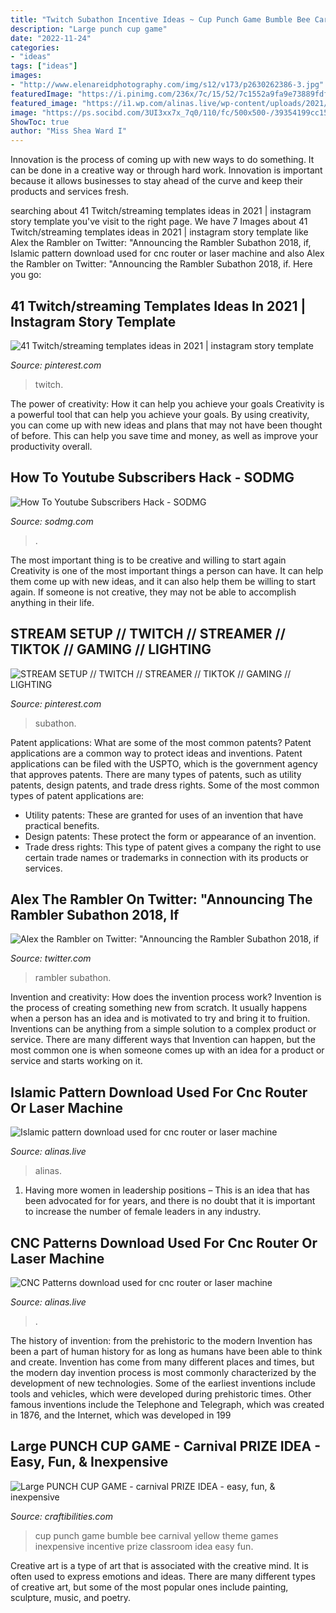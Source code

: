 ```yaml
---
title: "Twitch Subathon Incentive Ideas ~ Cup Punch Game Bumble Bee Carnival Yellow Theme Games Inexpensive Incentive Prize Classroom Idea Easy Fun"
description: "Large punch cup game"
date: "2022-11-24"
categories:
- "ideas"
tags: ["ideas"]
images:
- "http://www.elenareidphotography.com/img/s12/v173/p2630262386-3.jpg"
featuredImage: "https://i.pinimg.com/236x/7c/15/52/7c1552a9fa9e73889fdfe770a2f1bc09.jpg"
featured_image: "https://i1.wp.com/alinas.live/wp-content/uploads/2021/06/1-3.jpg?w=1280&amp;ssl=1"
image: "https://ps.socibd.com/3UI3xx7x_7q0/110/fc/500x500-/39354199cc1524476252.jpg"
ShowToc: true
author: "Miss Shea Ward I"
---
```



Innovation is the process of coming up with new ways to do something. It can be done in a creative way or through hard work. Innovation is important because it allows businesses to stay ahead of the curve and keep their products and services fresh.

	

		
searching about 41 Twitch/streaming templates ideas in 2021 | instagram story template you've visit to the right page. We have 7 Images about 41 Twitch/streaming templates ideas in 2021 | instagram story template like Alex the Rambler on Twitter: &quot;Announcing the Rambler Subathon 2018, if, Islamic pattern download used for cnc router or laser machine and also Alex the Rambler on Twitter: &quot;Announcing the Rambler Subathon 2018, if. Here you go:
		
    
## 41 Twitch/streaming Templates Ideas In 2021 | Instagram Story Template

<img loading=lazy src="https://i.pinimg.com/236x/7c/15/52/7c1552a9fa9e73889fdfe770a2f1bc09.jpg" onerror="this.onerror=null;this.src='https://tse1.mm.bing.net/th?id=OIP.Hcj3PtOnK7OS80htpgKokwAAAA&amp;pid=15.1';" alt="41 Twitch/streaming templates ideas in 2021 | instagram story template">

_Source: pinterest.com_

>twitch. 

	

The power of creativity: How it can help you achieve your goals
Creativity is a powerful tool that can help you achieve your goals. By using creativity, you can come up with new ideas and plans that may not have been thought of before. This can help you save time and money, as well as improve your productivity overall.

    
## How To Youtube Subscribers Hack - SODMG

<img loading=lazy src="https://ps.socibd.com/3UI3xx7x_7q0/110/fc/500x500-/39354199cc1524476252.jpg" onerror="this.onerror=null;this.src='https://tse3.mm.bing.net/th?id=OIP.9b_D50vBB8JZx2wFQ6dpWQHaEK&amp;pid=15.1';" alt="How To Youtube Subscribers Hack - SODMG">

_Source: sodmg.com_

>. 

	

The most important thing is to be creative and willing to start again
Creativity is one of the most important things a person can have. It can help them come up with new ideas, and it can also help them be willing to start again. If someone is not creative, they may not be able to accomplish anything in their life.

    
## STREAM SETUP // TWITCH // STREAMER // TIKTOK // GAMING // LIGHTING

<img loading=lazy src="https://i.pinimg.com/236x/ab/6c/63/ab6c636418310d67dfb5d97d1e45f02a.jpg?nii=t" onerror="this.onerror=null;this.src='https://tse2.mm.bing.net/th?id=OIP.QTsfPYRdUfvgzFwbEEJLZQAAAA&amp;pid=15.1';" alt="STREAM SETUP // TWITCH // STREAMER // TIKTOK // GAMING // LIGHTING">

_Source: pinterest.com_

>subathon. 

	

Patent applications: What are some of the most common patents?
Patent applications are a common way to protect ideas and inventions. Patent applications can be filed with the USPTO, which is the government agency that approves patents. There are many types of patents, such as utility patents, design patents, and trade dress rights. Some of the most common types of patent applications are: 
- Utility patents: These are granted for uses of an invention that have practical benefits. 
- Design patents: These protect the form or appearance of an invention. 
- Trade dress rights: This type of patent gives a company the right to use certain trade names or trademarks in connection with its products or services.

    
## Alex The Rambler On Twitter: &quot;Announcing The Rambler Subathon 2018, If

<img loading=lazy src="https://pbs.twimg.com/media/DtW1UO-VsAAm-YG.jpg:large" onerror="this.onerror=null;this.src='https://tse4.mm.bing.net/th?id=OIP.kV1glKLJSIpyZXD9lDFOngHaEK&amp;pid=15.1';" alt="Alex the Rambler on Twitter: &quot;Announcing the Rambler Subathon 2018, if">

_Source: twitter.com_

>rambler subathon. 

	

Invention and creativity: How does the invention process work?
Invention is the process of creating something new from scratch. It usually happens when a person has an idea and is motivated to try and bring it to fruition. Inventions can be anything from a simple solution to a complex product or service. There are many different ways that Invention can happen, but the most common one is when someone comes up with an idea for a product or service and starts working on it.

    
## Islamic Pattern Download Used For Cnc Router Or Laser Machine

<img loading=lazy src="https://i1.wp.com/alinas.live/wp-content/uploads/2021/06/1-3.jpg?w=1280&amp;ssl=1" onerror="this.onerror=null;this.src='https://tse4.mm.bing.net/th?id=OIP.oL8eUDMkKPIzjhfaSr2-QAHaJQ&amp;pid=15.1';" alt="Islamic pattern download used for cnc router or laser machine">

_Source: alinas.live_

>alinas. 

	

1. Having more women in leadership positions – This is an idea that has been advocated for for years, and there is no doubt that it is important to increase the number of female leaders in any industry.

    
## CNC Patterns Download Used For Cnc Router Or Laser Machine

<img loading=lazy src="https://alinas.live/wp-content/uploads/2021/06/6-2.jpg" onerror="this.onerror=null;this.src='https://tse3.mm.bing.net/th?id=OIP.O-_6d-w0pCM0UVec6v9pxgHaF7&amp;pid=15.1';" alt="CNC Patterns download used for cnc router or laser machine">

_Source: alinas.live_

>. 

	

The history of invention: from the prehistoric to the modern
Invention has been a part of human history for as long as humans have been able to think and create. Invention has come from many different places and times, but the modern day invention process is most commonly characterized by the development of new technologies. Some of the earliest inventions include tools and vehicles, which were developed during prehistoric times. Other famous inventions include the Telephone and Telegraph, which was created in 1876, and the Internet, which was developed in 199
    
## Large PUNCH CUP GAME - Carnival PRIZE IDEA - Easy, Fun, &amp; Inexpensive

<img loading=lazy src="http://www.elenareidphotography.com/img/s12/v173/p2630262386-3.jpg" onerror="this.onerror=null;this.src='https://tse1.mm.bing.net/th?id=OIP.tkaKLaf3jgz6sCiF-pfj5wAAAA&amp;pid=15.1';" alt="Large PUNCH CUP GAME - carnival PRIZE IDEA - easy, fun, &amp; inexpensive">

_Source: craftibilities.com_

>cup punch game bumble bee carnival yellow theme games inexpensive incentive prize classroom idea easy fun. 

	

Creative art is a type of art that is associated with the creative mind. It is often used to express emotions and ideas. There are many different types of creative art, but some of the most popular ones include painting, sculpture, music, and poetry.

